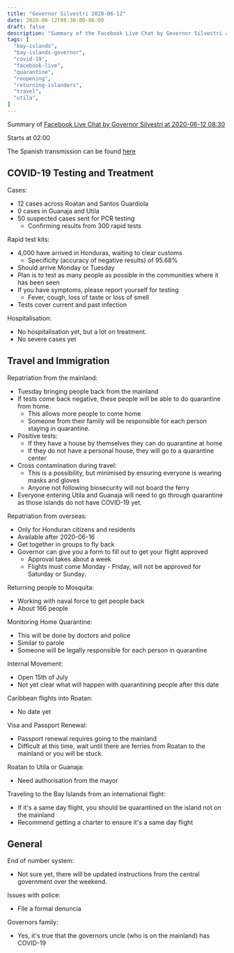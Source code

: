 ```yaml
---
title: "Governor Silvestri 2020-06-12"
date: 2020-06-12T08:30:00-06:00
draft: false
description: "Summary of the Facebook Live Chat by Governor Silvestri at 2020-06-12 08:30"
tags: [
  "bay-islands",
  "bay-islands-governor",
  "covid-19",
  "facebook-live",
  "quarantine",
  "reopening",
  "returning-islanders",
  "travel",
  "utila",
]
---
```


Summary of [Facebook Live Chat by Governor Silvestri at 2020-06-12
08:30](https://www.facebook.com/gobernacionislas/videos/262073131798828)

Starts at 02:00

The Spanish transmission can be found [here](https://www.facebook.com/gobernacionislas/videos/283806959411117/)

COVID-19 Testing and Treatment
------------------------------

Cases:
* 12 cases across Roatan and Santos Guardiola
* 0 cases in Guanaja and Utila
* 50 suspected cases sent for PCR testing
  * Confirming results from 300 rapid tests

Rapid test kits:
* 4,000 have arrived in Honduras, waiting to clear customs
  * Specificity (accuracy of negative results) of 95.68%
* Should arrive Monday or Tuesday
* Plan is to test as many people as possible in the communities where it has
  been seen
* If you have symptoms, please report yourself for testing
  * Fever, cough, loss of taste or loss of smell
* Tests cover current and past infection

Hospitalisation:
* No hospitalisation yet, but a lot on treatment.
* No severe cases yet

Travel and Immigration
----------------------

Repatriation from the mainland:
* Tuesday bringing people back from the mainland
* If tests come back negative, these people will be able to do quarantine from
  home.
  * This allows more people to come home
  * Someone from their family will be responsible for each person staying in
    quarantine.
* Positive tests:
  * If they have a house by themselves they can do quarantine at home
  * If they do not have a personal house, they will go to a quarantine center
* Cross contamination during travel:
  * This is a possibility, but minimised by ensuring everyone is wearing masks
    and gloves
  * Anyone not following biosecurity will not board the ferry
* Everyone entering Utila and Guanaja will need to go through quarantine as
  those islands do not have COVID-19 yet.

Repatriation from overseas:
* Only for Honduran citizens and residents
* Available after 2020-06-16
* Get together in groups to fly back
* Governor can give you a form to fill out to get your flight approved
  * Approval takes about a week
  * Flights must come Monday - Friday, will not be approved for Saturday or
    Sunday.

Returning people to Mosquita:
* Working with naval force to get people back
* About 166 people

Monitoring Home Quarantine:
* This will be done by doctors and police
* Similar to parole
* Someone will be legally responsible for each person in quarantine

Internal Movement:
* Open 15th of July
* Not yet clear what will happen with quarantining people after this date

Caribbean flights into Roatan:
* No date yet

Visa and Passport Renewal:
* Passport renewal requires going to the mainland
* Difficult at this time, wait until there are ferries from Roatan to the
  mainland or you will be stuck.

Roatan to Utila or Guanaja:
* Need authorisation from the mayor

Traveling to the Bay Islands from an international flight:
* If it's a same day flight, you should be quarantined on the island not on the
  mainland
* Recommend getting a charter to ensure it's a same day flight

General
-------

End of number system:
* Not sure yet, there will be updated instructions from the central government
  over the weekend.

Issues with police:
* File a formal denuncia

Governors family:
* Yes, it's true that the governors uncle (who is on the mainland) has COVID-19

